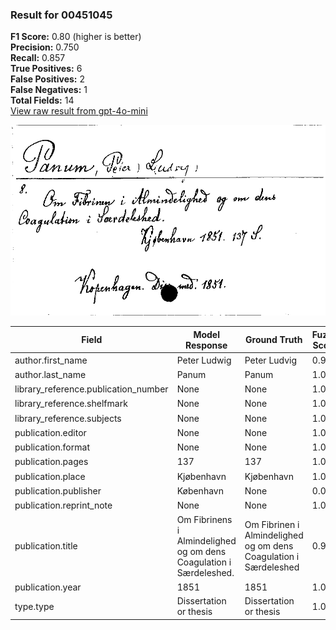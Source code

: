 ### Result for 00451045
**F1 Score:** 0.80 (higher is better)<br>**Precision:** 0.750<br>**Recall:** 0.857<br>**True Positives:** 6<br>**False Positives:** 2<br>**False Negatives:** 1<br>**Total Fields:** 14<br>[View raw result from gpt-4o-mini](https://github.com/RISE-UNIBAS/humanities_data_benchmark/blob/main/results/2025-09-02/T0164/request_T0164_00451045.json)

<img src="https://github.com/RISE-UNIBAS/humanities_data_benchmark/blob/main/benchmarks/zettelkatalog/images/00451045.jpg?raw=true" alt="00451045" width="600px">

| Field | Model Response | Ground Truth | Fuzzy Score | Match |
|-------|----------------|--------------|-------------|-------|
| author.first_name | Peter Ludwig | Peter Ludvig | 0.917 | ❌ |
| author.last_name | Panum | Panum | 1.000 | ✅ |
| library_reference.publication_number | None | None | 1.000 | ✅ |
| library_reference.shelfmark | None | None | 1.000 | ✅ |
| library_reference.subjects | None | None | 1.000 | ✅ |
| publication.editor | None | None | 1.000 | ✅ |
| publication.format | None | None | 1.000 | ✅ |
| publication.pages | 137 | 137 | 1.000 | ✅ |
| publication.place | Kjøbenhavn | Kjøbenhavn | 1.000 | ✅ |
| publication.publisher | København | None | 0.000 | ❌ |
| publication.reprint_note | None | None | 1.000 | ✅ |
| publication.title | Om Fibrinens i Almindelighed og om dens Coagulation i Særdeleshed. | Om Fibrinen i Almindelighed og om dens Coagulation i Særdeleshed | 0.985 | ✅ |
| publication.year | 1851 | 1851 | 1.000 | ✅ |
| type.type | Dissertation or thesis | Dissertation or thesis | 1.000 | ✅ |
